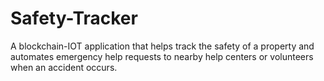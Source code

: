 # Safety-Tracker
A blockchain-IOT application that helps track the safety of a property and automates emergency help requests to nearby help centers or volunteers when an accident occurs.
